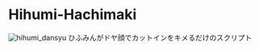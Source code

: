 # Hihumi-Hachimaki
![hihumi_dansyu](https://s3-ap-northeast-1.amazonaws.com/alserver.jp/media_attachments/files/000/068/562/original/46f0eaca010dee0c.png)
ひふみんがドヤ顔でカットインをキメるだけのスクリプト
